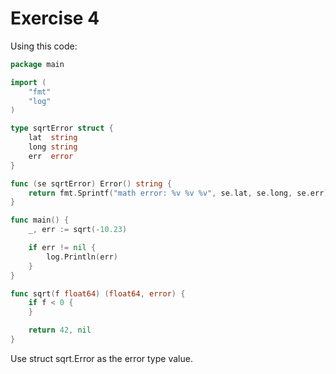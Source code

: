 # Exercise 4

Using this code:

```go
package main

import (
	"fmt"
	"log"
)

type sqrtError struct {
	lat  string
	long string
	err  error
}

func (se sqrtError) Error() string {
	return fmt.Sprintf("math error: %v %v %v", se.lat, se.long, se.err)
}

func main() {
	_, err := sqrt(-10.23)

	if err != nil {
		log.Println(err)
	}
}

func sqrt(f float64) (float64, error) {
	if f < 0 {
	}

	return 42, nil
}
```

Use struct sqrt.Error as the error type value.
